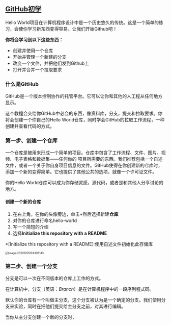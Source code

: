 ## [GitHub初学](https://guides.github.com/activities/hello-world/)

Hello World项目在计算机程序设计中是一个历史悠久的传统。这是一个简单的练习，会使你学习新东西变得容易。让我们开始Github吧！

**你将会学习到以下这些东西：**

- 创建并使用一个仓库
- 开始并管理一个新建的分支
- 改变一个文件，并把他们发到Github上
- 打开并合并一个拉取要求

### 什么是GitHub

GitHub是一个版本控制协作的托管平台。它可以让你和其他的人工程从任何地方显示。

这个教程会交给你GitHub中必会的东西，像资料库，分支，提交和拉取要求。你将会创建一个你自己的Hello World仓库，同时学会GitHub的拉取工作流程，一种创建并查看代码的方式。

### 第一步、创建一个仓库

一个仓库是被用来形成一个简单的项目。仓库中包含了工作流程、文件、图片、视频、电子表格和数据集——任何你的 项目所需要的东西。我们推荐包括一个自述文件，或者一个关于你自身项目信息的文件。GitHub使得在你创建新的仓库时，添加一个新的变得简单。它也提供了其他公共的选项，就像一个许可证文件。

你的Hello World仓库可以成为你存储灵感，源代码，或者是和其他人分享讨论的地方。

#### 创建一个新的仓库

1. 在右上角，在你的头像旁边，单击+然后选择新建**仓库**
2. 对你的仓库进行命名hello-world
3. 写一个简短的介绍
4. 选择**Initialize this repository with a README**

*[Initialize this repository with a README]:使用自述文件初始化此存储库 

<img src="C:\Users\lenovo\AppData\Roaming\Typora\typora-user-images\image-20201205124306143.png" alt="image-20201205124306143" style="zoom:60%;" />

### 第二步、创建一个分支

分支是可以一次在不同版本的仓库上工作的方式。

在计算机中，分支（英语：*Branch*）是在计算机程序中的一段序列程式码。                   

默认你的仓库有一个叫做主分支，这个分支被认为是一个确定的分支。我们使用分支来实验，同时在把他们提交给主分支之前，对其进行编辑。

当你从主分支创建一个新的分支时，

